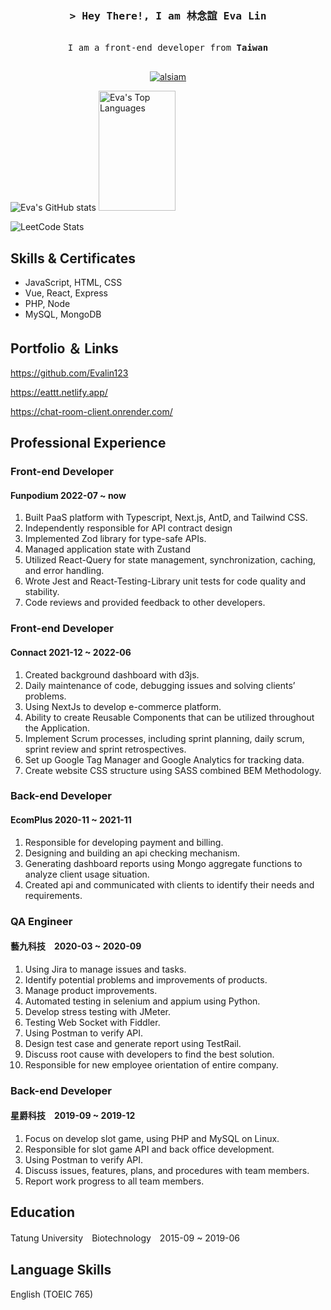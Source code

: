 <!-- Intro  -->
<h3 align="center">
        <samp>&gt; Hey There!, I am
                <b>林念誼 Eva Lin</b>
        </samp>
</h3>


<p align="center"> 
  <samp>
    <br>
    I am a front-end developer from <b>Taiwan</b>
    <br>
    <br>
  </samp>
</p>

<p align="center">
 <a href="https://www.linkedin.com/in/nien-yi-lin-9baa90214/" target="_blank">
  <img src="https://img.shields.io/badge/LinkedIn-0077B5?style=for-the-badge&logo=linkedin&logoColor=white" alt="alsiam"/>
 </a>
</p>

![Eva's GitHub stats](https://github-readme-stats.vercel.app/api?username=Evalin123&show_icons=true&bg_color=0D1117&theme=radical)
<a href="https://github.com/Evalin123"><img alt="Eva's Top Languages" src="https://denvercoder1-github-readme-stats.vercel.app/api/top-langs/?username=Evalin123&langs_count=8&layout=compact&theme=react&border_color=7F3FBF&bg_color=0D1117&title_color=F85D7F&icon_color=F8D866" height="192px" width="49.5%" border_radius='4.5'/></a>

![LeetCode Stats](https://leetcard.jacoblin.cool/Evaaaa?theme=wtf)

## Skills & Certificates
* JavaScript, HTML, CSS
* Vue, React, Express
* PHP, Node
* MySQL, MongoDB

## Portfolio ＆ Links
https://github.com/Evalin123

https://eattt.netlify.app/

https://chat-room-client.onrender.com/

## Professional Experience

### Front-end Developer
#### Funpodium 2022-07 ~ now

1. Built PaaS platform with Typescript, Next.js, AntD, and Tailwind CSS.
1. Independently responsible for API contract design
1. Implemented Zod library for type-safe APIs.
1. Managed application state with Zustand
1. Utilized React-Query for state management, synchronization, caching, and error handling.
1. Wrote Jest and React-Testing-Library unit tests for code quality and stability.
1. Code reviews and provided feedback to other developers.

### Front-end Developer
#### Connact 2021-12 ~ 2022-06

1. Created background dashboard with d3js.
1. Daily maintenance of code, debugging issues and solving clients’ problems.
1. Using NextJs to develop e-commerce platform.
1. Ability to create Reusable Components that can be utilized throughout the Application.
1. Implement Scrum processes, including sprint planning, daily scrum, sprint review and sprint retrospectives.
1. Set up Google Tag Manager and Google Analytics for tracking data.
1. Create website CSS structure using SASS combined BEM Methodology.

### Back-end Developer
#### EcomPlus 2020-11 ~ 2021-11

1. Responsible for developing payment and billing.
1. Designing and building an api checking mechanism.
1. Generating dashboard reports using Mongo aggregate functions to analyze client usage situation.
1. Created api and communicated with clients to identify their needs and requirements.

### QA Engineer
#### 藝九科技　2020-03 ~ 2020-09

1. Using Jira to manage issues and tasks.
1. Identify potential problems and improvements of products.
1. Manage product improvements.
1. Automated testing in selenium and appium using Python.
1. Develop stress testing with JMeter.
1. Testing Web Socket with Fiddler.
1. Using Postman to verify API.
1. Design test case and generate report using TestRail.
1. Discuss root cause with developers to find the best solution.
1. Responsible for new employee orientation of entire company.

### Back-end Developer
#### 星爵科技　2019-09 ~ 2019-12
1. Focus on develop slot game, using PHP and MySQL on Linux.
1. Responsible for slot game API and back office development.
1. Using Postman to verify API.
1. Discuss issues, features, plans, and procedures with team members.
1. Report work progress to all team members.

## Education
Tatung University　Biotechnology　2015-09 ~ 2019-06
## Language Skills
English (TOEIC 765)


<!--
**Evalin123/Evalin123** is a ✨ _special_ ✨ repository because its `README.md` (this file) appears on your GitHub profile.

Here are some ideas to get you started:

- 🔭 I’m currently working on ...
- 🌱 I’m currently learning ...
- 👯 I’m looking to collaborate on ...
- 🤔 I’m looking for help with ...
- 💬 Ask me about ...
- 📫 How to reach me: ...
- 😄 Pronouns: ...
- ⚡ Fun fact: ...
-->
